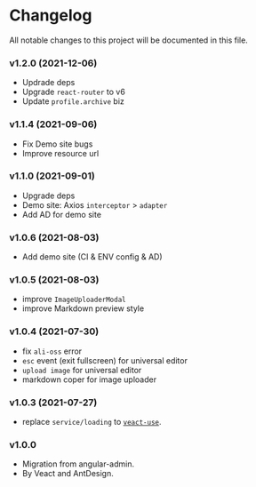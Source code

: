 # Changelog

All notable changes to this project will be documented in this file.

### v1.2.0 (2021-12-06)

- Updrade deps
- Upgrade `react-router` to v6
- Update `profile.archive` biz

### v1.1.4 (2021-09-06)

- Fix Demo site bugs
- Improve resource url

### v1.1.0 (2021-09-01)

- Upgrade deps
- Demo site: Axios `interceptor` > `adapter`
- Add AD for demo site

### v1.0.6 (2021-08-03)

- Add demo site (CI & ENV config & AD)

### v1.0.5 (2021-08-03)

- improve `ImageUploaderModal`
- improve Markdown preview style

### v1.0.4 (2021-07-30)

- fix `ali-oss` error
- `esc` event (exit fullscreen) for universal editor
- `upload image` for universal editor
- markdown coper for image uploader

### v1.0.3 (2021-07-27)

- replace `service/loading` to [`veact-use`](https://github.com/veactjs/veact-use).

### v1.0.0

- Migration from angular-admin.
- By Veact and AntDesign.
